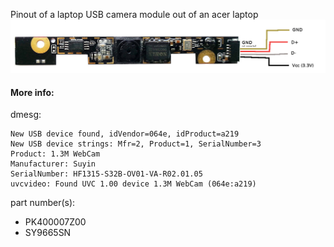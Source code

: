 Pinout of a laptop USB camera module out of an acer laptop
![Pinout image](acer_aspire_web_camera.jpg)

#### More info:

dmesg:
```
New USB device found, idVendor=064e, idProduct=a219
New USB device strings: Mfr=2, Product=1, SerialNumber=3
Product: 1.3M WebCam
Manufacturer: Suyin
SerialNumber: HF1315-S32B-OV01-VA-R02.01.05
uvcvideo: Found UVC 1.00 device 1.3M WebCam (064e:a219)
```

part number(s):
- PK400007Z00
- SY9665SN
